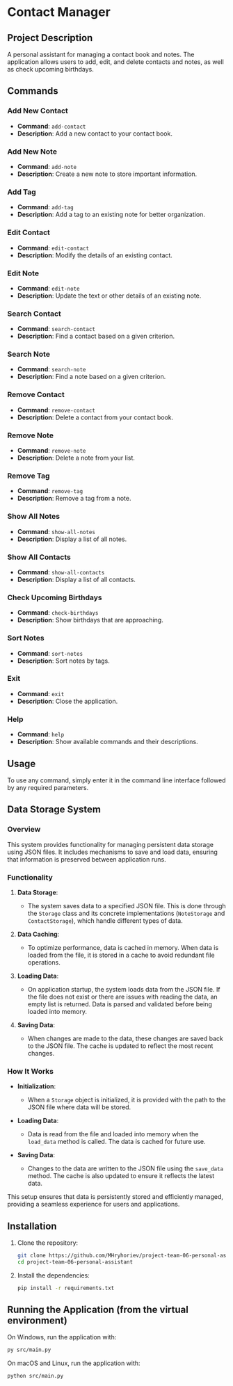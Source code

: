 # Contact Manager

## Project Description

A personal assistant for managing a contact book and notes. The application allows users to add, edit, and delete contacts and notes, as well as check upcoming birthdays.

## Commands

### Add New Contact
- **Command**: `add-contact`
- **Description**: Add a new contact to your contact book.

### Add New Note
- **Command**: `add-note`
- **Description**: Create a new note to store important information.

### Add Tag
- **Command**: `add-tag`
- **Description**: Add a tag to an existing note for better organization.

### Edit Contact
- **Command**: `edit-contact`
- **Description**: Modify the details of an existing contact.

### Edit Note
- **Command**: `edit-note`
- **Description**: Update the text or other details of an existing note.

### Search Contact
- **Command**: `search-contact`
- **Description**: Find a contact based on a given criterion.

### Search Note
- **Command**: `search-note`
- **Description**: Find a note based on a given criterion.

### Remove Contact
- **Command**: `remove-contact`
- **Description**: Delete a contact from your contact book.

### Remove Note
- **Command**: `remove-note`
- **Description**: Delete a note from your list.

### Remove Tag
- **Command**: `remove-tag`
- **Description**: Remove a tag from a note.

### Show All Notes
- **Command**: `show-all-notes`
- **Description**: Display a list of all notes.

### Show All Contacts
- **Command**: `show-all-contacts`
- **Description**: Display a list of all contacts.

### Check Upcoming Birthdays
- **Command**: `check-birthdays`
- **Description**: Show birthdays that are approaching.

### Sort Notes
- **Command**: `sort-notes`
- **Description**: Sort notes by tags.

### Exit
- **Command**: `exit`
- **Description**: Close the application.

### Help
- **Command**: `help`
- **Description**: Show available commands and their descriptions.

## Usage

To use any command, simply enter it in the command line interface followed by any required parameters.


## Data Storage System

### Overview

This system provides functionality for managing persistent data storage using JSON files. It includes mechanisms to save and load data, ensuring that information is preserved between application runs.

### Functionality

1. **Data Storage**: 
   - The system saves data to a specified JSON file. This is done through the `Storage` class and its concrete implementations (`NoteStorage` and `ContactStorage`), which handle different types of data.

2. **Data Caching**:
   - To optimize performance, data is cached in memory. When data is loaded from the file, it is stored in a cache to avoid redundant file operations.

3. **Loading Data**:
   - On application startup, the system loads data from the JSON file. If the file does not exist or there are issues with reading the data, an empty list is returned. Data is parsed and validated before being loaded into memory.

4. **Saving Data**:
   - When changes are made to the data, these changes are saved back to the JSON file. The cache is updated to reflect the most recent changes.

### How It Works

- **Initialization**: 
  - When a `Storage` object is initialized, it is provided with the path to the JSON file where data will be stored.

- **Loading Data**: 
  - Data is read from the file and loaded into memory when the `load_data` method is called. The data is cached for future use.

- **Saving Data**: 
  - Changes to the data are written to the JSON file using the `save_data` method. The cache is also updated to ensure it reflects the latest data.

This setup ensures that data is persistently stored and efficiently managed, providing a seamless experience for users and applications.

## Installation

1. Clone the repository:

    ```bash
    git clone https://github.com/MHryhoriev/project-team-06-personal-assistant.git
    cd project-team-06-personal-assistant
    ```

2. Install the dependencies:

    ```bash
    pip install -r requirements.txt
    ```

## Running the Application (from the virtual environment)

On Windows, run the application with:

```bash
py src/main.py
```

On macOS and Linux, run the application with:

```bash
python src/main.py
```



